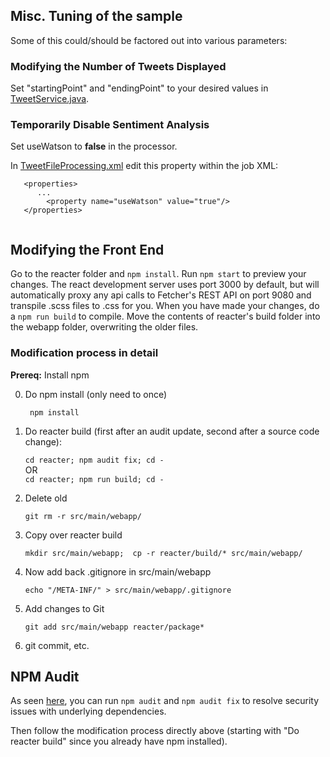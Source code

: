 ## Misc. Tuning of the sample

Some of this could/should be factored out into various parameters:

### Modifying the Number of Tweets Displayed

Set "startingPoint" and "endingPoint" to your desired values in [TweetService.java](../src/main/java/application/fetcher/TweetService.java).

### Temporarily Disable Sentiment Analysis

Set useWatson to **false** in the processor.

In [TweetFileProcessing.xml](../src/main/resources/META-INF/batch-jobs/TweetFileProcessing.xml) edit this property within the job XML:

```
   <properties>
      ...
        <property name="useWatson" value="true"/>
   </properties>
   
```


## Modifying the Front End

Go to the reacter folder and ```npm install```. Run ```npm start``` to preview your changes.  The react development server uses port 3000 by default, but will automatically proxy any api calls to Fetcher's REST API on port 9080 and transpile .scss files to .css for you. When you have made your changes, do a ```npm run build``` to compile. Move the contents of reacter's build folder into the webapp folder, overwriting the older files.  

### Modification process in detail 

**Prereq:**  Install npm

0. Do npm install (only need to once)

     ` npm install`

1. Do reacter build (first after an audit update, second after a source code change):

     `cd reacter; npm audit fix; cd -`  
           OR      
     `cd reacter; npm run build; cd -`

2. Delete old 

     `git rm -r src/main/webapp/`

3. Copy over reacter build

    `mkdir src/main/webapp;  cp -r reacter/build/* src/main/webapp/ `

4. Now add back .gitignore in src/main/webapp 

     `echo "/META-INF/" > src/main/webapp/.gitignore`

5. Add changes to Git

    `git add src/main/webapp reacter/package*`

6. git commit, etc.

## NPM Audit

As seen [here](https://docs.npmjs.com/getting-started/running-a-security-audit#running-a-security-audit-with-npm-audit), you can run `npm audit` and `npm audit fix` to resolve security issues with underlying dependencies.   

Then follow the modification process directly above (starting with "Do reacter build" since you already have npm installed).

